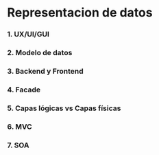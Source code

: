 # Representacion de datos

### 1. UX/UI/GUI

### 2. Modelo de datos
### 3. Backend y Frontend
### 4. Facade
### 5. Capas lógicas vs Capas físicas
### 6. MVC
### 7. SOA 
